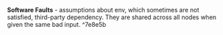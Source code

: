 **Software Faults** - assumptions about env, which sometimes are not satisfied, third-party dependency. They are shared across all nodes when given the same bad input. ^7e8e5b
